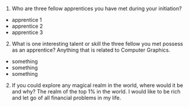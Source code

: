 1. Who are three fellow apprentices you have met during your initiation?
  - apprentice 1
  - apprentice 2
  - apprentice 3
    
2. What is one interesting talent or skill the three fellow you met possess as an apprentice? Anything that is related to Computer Graphics.
  - something
  - something
  - something

2. If you could explore any magical realm in the world, where would it be and why?
   The realm of the top 1% in the world. I would like to be rich and let go of all financial problems in my life.
